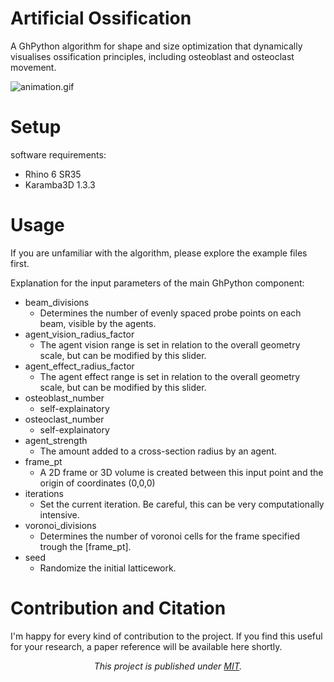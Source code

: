 # Artificial Ossification

A GhPython algorithm for shape and size optimization that dynamically visualises ossification principles, including osteoblast and osteoclast movement.

![animation.gif](:/dedf98b8cbf14f78b8ba15c6bc03fd63)

# Setup

software requirements:

- Rhino 6 SR35
- Karamba3D 1.3.3

# Usage

If you are unfamiliar with the algorithm, please explore the example files first.

Explanation for the input parameters of the main GhPython component:

- beam_divisions 
    - Determines the number of evenly spaced probe points on each beam, visible by the agents.
- agent\_vision\_radius_factor
    - The agent vision range is set in relation to the overall geometry scale, but can be modified by this slider.
- agent\_effect\_radius_factor
    - The agent effect range is set in relation to the overall geometry scale, but can be modified by this slider.
- osteoblast_number
    - self-explainatory
- osteoclast_number
    - self-explainatory
- agent_strength
    - The amount added to a cross-section radius by an agent.
- frame_pt
    - A 2D frame or 3D volume is created between this input point and the origin of coordinates (0,0,0)
- iterations
    - Set the current iteration. Be careful, this can be very computationally intensive.
- voronoi_divisions
    - Determines the number of voronoi cells for the frame specified trough the \[frame_pt\].
- seed
    - Randomize the initial latticework.

# Contribution and Citation

I'm happy for every kind of contribution to the project. If you find this useful for your research, a paper reference will be available here shortly.

*<p align="center">This project is published under [MIT](LICENSE).</p>*